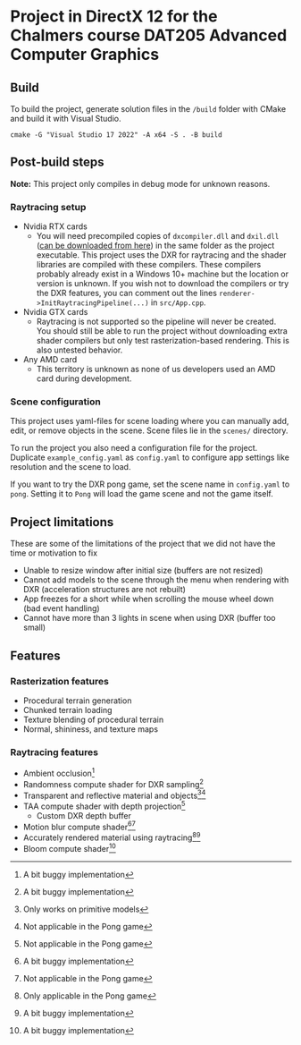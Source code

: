 # Project in DirectX 12 for the Chalmers course DAT205 Advanced Computer Graphics

## Build
To build the project, generate solution files in the `/build` folder with CMake and build it with Visual Studio.
```
cmake -G "Visual Studio 17 2022" -A x64 -S . -B build
```

## Post-build steps
**Note:** This project only compiles in debug mode for unknown reasons.

### Raytracing setup
- Nvidia RTX cards
  - You will need precompiled copies of `dxcompiler.dll` and `dxil.dll` ([can be downloaded from here](https://github.com/microsoft/DirectXShaderCompiler/releases/tag/v1.8.2405)) in the same folder as the project executable. This project uses the DXR for raytracing and the shader libraries are compiled with these compilers. These compilers probably already exist in a Windows 10+ machine but the location or version is unknown. If you wish not to download the compilers or try the DXR features, you can comment out the lines `renderer->InitRaytracingPipeline(...)` in `src/App.cpp`.
- Nvidia GTX cards
    - Raytracing is not supported so the pipeline will never be created. You should still be able to run the project without downloading extra shader compilers but only test rasterization-based rendering. This is also untested behavior.
- Any AMD card
  - This territory is unknown as none of us developers used an AMD card during development.

### Scene configuration
This project uses yaml-files for scene loading where you can manually add, edit, or remove objects in the scene. Scene files lie in the `scenes/` directory.

To run the project you also need a configuration file for the project. Duplicate `example_config.yaml` as `config.yaml` to configure app settings like resolution and the scene to load.

If you want to try the DXR pong game, set the scene name in `config.yaml` to `pong`. Setting it to `Pong` will load the game scene and not the game itself.

## Project limitations
These are some of the limitations of the project that we did not have the time or motivation to fix
- Unable to resize window after initial size (buffers are not resized)
- Cannot add models to the scene through the menu when rendering with DXR (acceleration structures are not rebuilt)
- App freezes for a short while when scrolling the mouse wheel down (bad event handling)
- Cannot have more than 3 lights in scene when using DXR (buffer too small)

## Features

### Rasterization features
- Procedural terrain generation
- Chunked terrain loading
- Texture blending of procedural terrain
- Normal, shininess, and texture maps

### Raytracing features
- Ambient occlusion[^buggy]
- Randomness compute shader for DXR sampling[^buggy]
- Transparent and reflective material and objects[^prim][^npong]
- TAA compute shader with depth projection[^npong]
  - Custom DXR depth buffer
- Motion blur compute shader[^buggy][^npong]
- Accurately rendered material using raytracing[^pong][^buggy]
- Bloom compute shader[^buggy]

[^buggy]: A bit buggy implementation
[^prim]: Only works on primitive models
[^npong]: Not applicable in the Pong game
[^pong]: Only applicable in the Pong game
